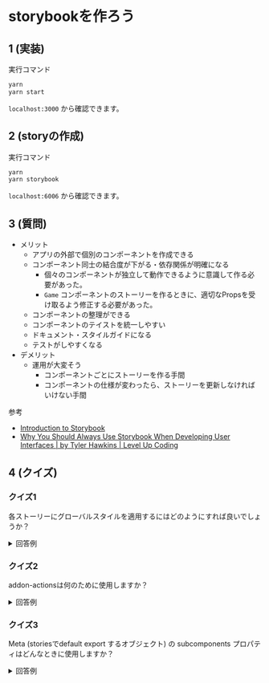 # storybookを作ろう

## 1 (実装)

実行コマンド

```sh
yarn
yarn start
```

`localhost:3000` から確認できます。

## 2 (storyの作成)

実行コマンド

```sh
yarn
yarn storybook
```

`localhost:6006` から確認できます。

## 3 (質問)

- メリット
  - アプリの外部で個別のコンポーネントを作成できる
  - コンポーネント同士の結合度が下がる・依存関係が明確になる
    - 個々のコンポーネントが独立して動作できるように意識して作る必要があった。
    - `Game` コンポーネントのストーリーを作るときに、適切なPropsを受け取るよう修正する必要があった。
  - コンポーネントの整理ができる
  - コンポーネントのテイストを統一しやすい
  - ドキュメント・スタイルガイドになる
  - テストがしやすくなる
- デメリット
  - 運用が大変そう
    - コンポーネントごとにストーリーを作る手間
    - コンポーネントの仕様が変わったら、ストーリーを更新しなければいけない手間

参考

- [Introduction to Storybook](https://storybook.js.org/docs/react/get-started/introduction)
- [Why You Should Always Use Storybook When Developing User Interfaces | by Tyler Hawkins | Level Up Coding](https://levelup.gitconnected.com/why-you-should-always-use-storybook-when-developing-user-interfaces-4c69b93b2f65)


## 4 (クイズ)

### クイズ1

各ストーリーにグローバルスタイルを適用するにはどのようにすれば良いでしょうか？

<details><summary>回答例</summary>

#### CSS-in-JSの場合

global decorator を使う

```
// .storybook/preview.js

import React from 'react';

export const decorators = [(Story) => <div style={{ margin: '3em' }}><Story/></div>];
```

#### CSSの場合

`.storybook/preview.js` でCSSをインポートする

[Styling and CSS](https://storybook.js.org/docs/react/configure/styling-and-css)
</details>

### クイズ2

addon-actionsは何のために使用しますか？

<details><summary>回答例</summary>

ストーリー内のイベントハンドラーによって受信されたデータを表示するために使用する。

使用方法

- `action()` 関数をイベントハンドラーに渡す
- `Meta.argTypes` に追跡したい関数名を記載する
- `Meta.parameters: { actions: { argTypesRegex: '^on.*' } }` 等で一括で指定する

参考

- [Actions](https://storybook.js.org/docs/react/essentials/actions)
- [[アドオン編] Actions addon｜Vue と CSF によるモダンな Storybook 6 のはじめかた](https://zenn.dev/sa2knight/books/aca5d5e021dd10262bb9/viewer/747ec7)
</details>

### クイズ3

Meta (storiesでdefault export するオブジェクト) の subcomponents プロパティはどんなときに使用しますか？

<details><summary>回答例</summary>

2つ以上のコンポーネントが連携して機能するように設計されている場合に、それらを一度にレンダリングするストーリーを作成するときに使用する。

[Stories for multiple components](https://storybook.js.org/docs/react/workflows/stories-for-multiple-components)
</details>
